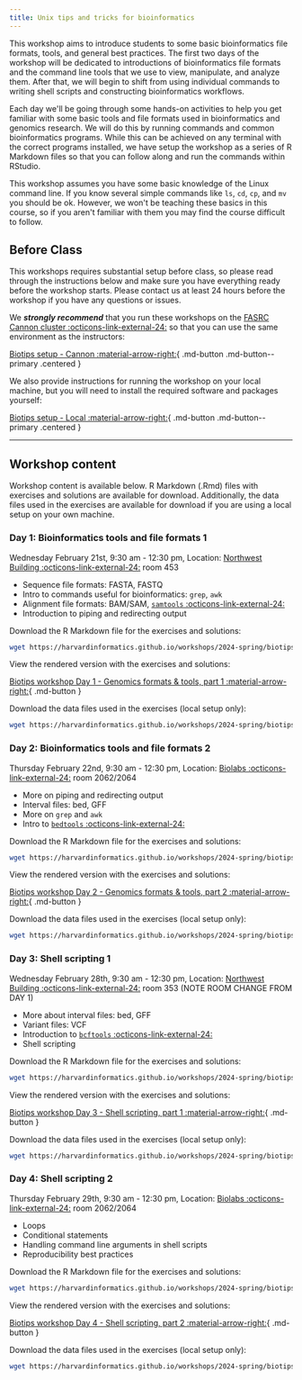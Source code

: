 ```yaml
---
title: Unix tips and tricks for bioinformatics
---
```


This workshop aims to introduce students to some basic bioinformatics file formats, tools, and general best practices. The first two days of the workshop will be dedicated to introductions of bioinformatics file formats and the command line tools that we use to view, manipulate, and analyze them. After that, we will begin to shift from using individual commands to writing shell scripts and constructing bioinformatics workflows.

Each day we'll be going through some hands-on activities to help you get familiar with some basic tools and file formats used in bioinformatics and genomics research. We will do this by running commands and common bioinformatics programs. While this can be achieved on any terminal with the correct programs installed, we have setup the workshop as a series of R Markdown files so that you can follow along and run the commands within RStudio.

This workshop assumes you have some basic knowledge of the Linux command line. If you know several simple commands like `ls`, `cd`, `cp`, and `mv` you should be ok. However, we won't be teaching these basics in this course, so if you aren't familiar with them you may find the course difficult to follow. 

## Before Class

This workshops requires substantial setup before class, so please read through the instructions below and make sure you have everything ready before the workshop starts. Please contact us at least 24 hours before the workshop if you have any questions or issues.

We **_strongly recommend_** that you run these workshops on the [FASRC Cannon cluster :octicons-link-external-24:](https://www.rc.fas.harvard.edu/cluster/) so that you can use the same environment as the instructors:

[Biotips setup - Cannon :material-arrow-right:](setup-cannon.md){ .md-button .md-button--primary .centered }

We also provide instructions for running the workshop on your local machine, but you will need to install the required software and packages yourself:

[Biotips setup - Local :material-arrow-right:](setup-local.md){ .md-button .md-button--primary .centered }

---

## Workshop content

Workshop content is available below. R Markdown (.Rmd) files with exercises and solutions are available for download. Additionally, the data files used in the exercises are available for download if you are using a local setup on your own machine.

### Day 1: Bioinformatics tools and file formats 1

Wednesday February 21st, 9:30 am - 12:30 pm, Location: [Northwest Building :octicons-link-external-24:](https://maps.app.goo.gl/1MqNswcVaTYcCx68A) room 453 

* Sequence file formats: FASTA, FASTQ
* Intro to commands useful for bioinformatics: `grep`, `awk`
* Alignment file formats: BAM/SAM, [`samtools` :octicons-link-external-24:](http://www.htslib.org/)
* Introduction to piping and redirecting output

Download the R Markdown file for the exercises and solutions:

```bash
wget https://harvardinformatics.github.io/workshops/2024-spring/biotips/Biotips-workshop-2024-Day1-student.Rmd
```

View the rendered version with the exercises and solutions:

[Biotips workshop Day 1 - Genomics formats & tools, part 1 :material-arrow-right:](https://harvardinformatics.github.io/workshops/2024-spring/biotips/Biotips-workshop-2024-Day1-instructor.html){ .md-button }

Download the data files used in the exercises (local setup only):

```bash
wget https://harvardinformatics.github.io/workshops/2024-spring/biotips/data1.zip
```

### Day 2: Bioinformatics tools and file formats 2

Thursday February 22nd, 9:30 am - 12:30 pm, Location: [Biolabs :octicons-link-external-24:](https://maps.app.goo.gl/mtqAuyd1HwFRLJyZ6) room 2062/2064 

* More on piping and redirecting output
* Interval files: bed, GFF
* More on `grep` and `awk`
* Intro to [`bedtools` :octicons-link-external-24:](https://bedtools.readthedocs.io/en/latest/index.html)

Download the R Markdown file for the exercises and solutions:

```bash
wget https://harvardinformatics.github.io/workshops/2024-spring/biotips/Biotips-workshop-2024-Day2-student.Rmd
```

View the rendered version with the exercises and solutions:

[Biotips workshop Day 2 - Genomics formats & tools, part 2 :material-arrow-right:](https://harvardinformatics.github.io/workshops/2024-spring/biotips/Biotips-workshop-2024-Day2-instructor.html){ .md-button }

Download the data files used in the exercises (local setup only):

```bash
wget https://harvardinformatics.github.io/workshops/2024-spring/biotips/data2.zip
```

### Day 3: Shell scripting 1

Wednesday February 28th, 9:30 am - 12:30 pm, Location: [Northwest Building :octicons-link-external-24:](https://maps.app.goo.gl/1MqNswcVaTYcCx68A) room 353 (NOTE ROOM CHANGE FROM DAY 1)

* More about interval files: bed, GFF
* Variant files: VCF
* Introduction to [`bcftools` :octicons-link-external-24:](https://samtools.github.io/bcftools/bcftools.html)
* Shell scripting

Download the R Markdown file for the exercises and solutions:

```bash
wget https://harvardinformatics.github.io/workshops/2024-spring/biotips/Biotips-workshop-2024-Day3-student.Rmd
```

View the rendered version with the exercises and solutions:

[Biotips workshop Day 3 - Shell scripting, part 1 :material-arrow-right:](https://harvardinformatics.github.io/workshops/2024-spring/biotips/Biotips-workshop-2024-Day3-instructor.html){ .md-button }

Download the data files used in the exercises (local setup only):

```bash
wget https://harvardinformatics.github.io/workshops/2024-spring/biotips/data3.zip
```

### Day 4: Shell scripting 2

Thursday February 29th, 9:30 am - 12:30 pm, Location: [Biolabs :octicons-link-external-24:](https://maps.app.goo.gl/mtqAuyd1HwFRLJyZ6) room 2062/2064 

* Loops
* Conditional statements
* Handling command line arguments in shell scripts
* Reproducibility best practices

Download the R Markdown file for the exercises and solutions:

```bash
wget https://harvardinformatics.github.io/workshops/2024-spring/biotips/Biotips-workshop-2024-Day4-student.Rmd
```

View the rendered version with the exercises and solutions:

[Biotips workshop Day 4 - Shell scripting, part 2 :material-arrow-right:](https://harvardinformatics.github.io/workshops/2024-spring/biotips/Biotips-workshop-2024-Day4-instructor.html){ .md-button }

Download the data files used in the exercises (local setup only):

```bash
wget https://harvardinformatics.github.io/workshops/2024-spring/biotips/data4.zip
```